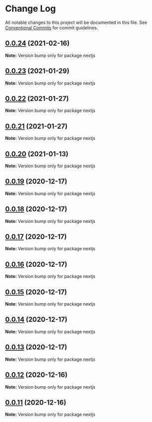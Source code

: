 # Change Log

All notable changes to this project will be documented in this file.
See [Conventional Commits](https://conventionalcommits.org) for commit guidelines.

## [0.0.24](https://github.com/Corejam/Corejam/compare/nextjs@0.0.23...nextjs@0.0.24) (2021-02-16)

**Note:** Version bump only for package nextjs





## [0.0.23](https://github.com/Corejam/Corejam/compare/nextjs@0.0.22...nextjs@0.0.23) (2021-01-29)

**Note:** Version bump only for package nextjs





## [0.0.22](https://github.com/Corejam/Corejam/compare/nextjs@0.0.21...nextjs@0.0.22) (2021-01-27)

**Note:** Version bump only for package nextjs





## [0.0.21](https://github.com/Corejam/Corejam/compare/nextjs@0.0.20...nextjs@0.0.21) (2021-01-27)

**Note:** Version bump only for package nextjs





## [0.0.20](https://github.com/Corejam/Corejam/compare/nextjs@0.0.19...nextjs@0.0.20) (2021-01-13)

**Note:** Version bump only for package nextjs





## [0.0.19](https://github.com/Corejam/Corejam/compare/nextjs@0.0.18...nextjs@0.0.19) (2020-12-17)

**Note:** Version bump only for package nextjs





## [0.0.18](https://github.com/Corejam/Corejam/compare/nextjs@0.0.13...nextjs@0.0.18) (2020-12-17)

**Note:** Version bump only for package nextjs





## [0.0.17](https://github.com/Corejam/Corejam/compare/nextjs@0.0.16...nextjs@0.0.17) (2020-12-17)

**Note:** Version bump only for package nextjs





## [0.0.16](https://github.com/Corejam/Corejam/compare/nextjs@0.0.15...nextjs@0.0.16) (2020-12-17)

**Note:** Version bump only for package nextjs





## [0.0.15](https://github.com/Corejam/Corejam/compare/nextjs@0.0.14...nextjs@0.0.15) (2020-12-17)

**Note:** Version bump only for package nextjs





## [0.0.14](https://github.com/Corejam/Corejam/compare/nextjs@0.0.13...nextjs@0.0.14) (2020-12-17)

**Note:** Version bump only for package nextjs





## [0.0.13](https://github.com/Corejam/Corejam/compare/nextjs@0.0.10...nextjs@0.0.13) (2020-12-17)

**Note:** Version bump only for package nextjs





## [0.0.12](https://github.com/Corejam/Corejam/compare/nextjs@0.0.10...nextjs@0.0.12) (2020-12-16)

**Note:** Version bump only for package nextjs





## [0.0.11](https://github.com/Corejam/Corejam/compare/nextjs@0.0.10...nextjs@0.0.11) (2020-12-16)

**Note:** Version bump only for package nextjs
